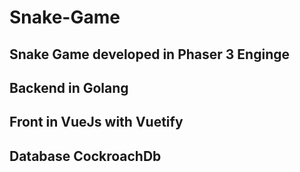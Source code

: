 # Snake-Game
## Snake Game developed  in Phaser 3 Enginge
## Backend in Golang 
## Front in VueJs with Vuetify 
## Database CockroachDb
